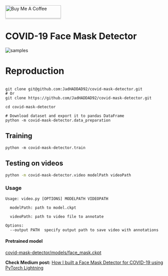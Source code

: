 <a href="https://www.buymeacoffee.com/jadhaddad" target="_blank">
  <img src="https://cdn.buymeacoffee.com/buttons/v2/default-yellow.png" alt="Buy Me A Coffee" style="height: 41px !important;width: 174px !important;box-shadow: 0px 3px 2px 0px rgba(190, 190, 190, 0.5) !important;-webkit-box-shadow: 0px 3px 2px 0px rgba(190, 190, 190, 0.5) !important;" height="41" width="174">
</a>


# COVID-19 Face Mask Detector

![samples](images/testmask.gif)
# Reproduction
```Shell

git clone git@github.com:JadHADDAD92/covid-mask-detector.git
# Or
git clone https://github.com/JadHADDAD92/covid-mask-detector.git

cd covid-mask-detector

# Download dataset and export it to pandas DataFrame
python -m covid-mask-detector.data_preparation
```
## Training

```Shell
python -m covid-mask-detector.train
```

## Testing on videos
```sh
python -m covid-mask-detector.video modelPath videoPath
```

### Usage
```
Usage: video.py [OPTIONS] MODELPATH VIDEOPATH

  modelPath: path to model.ckpt

  videoPath: path to video file to annotate

Options:
  --output PATH  specify output path to save video with annotations
```
#### Pretrained model
[covid-mask-detector/models/face_mask.ckpt](https://github.com/JadHADDAD92/covid-mask-detector/blob/master/covid-mask-detector/models/face_mask.ckpt)

**Check Medium post:** [How I built a Face Mask Detector for COVID-19 using PyTorch Lightning](https://towardsdatascience.com/how-i-built-a-face-mask-detector-for-covid-19-using-pytorch-lightning-67eb3752fd61)
